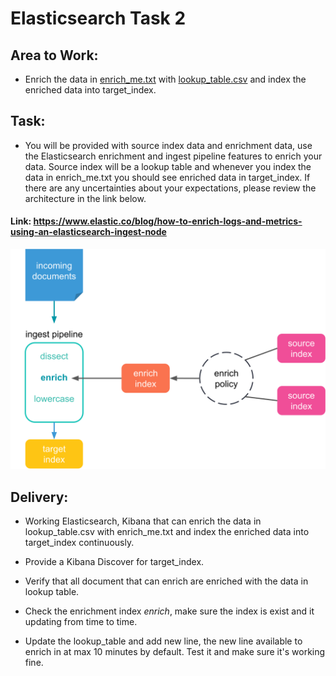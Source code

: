 # Elasticsearch Task 2

## Area to Work:

- Enrich the data in [enrich_me.txt](https://github.com/musabdogan/Elasticsearch-Tasks/blob/main/Task1/access.log) with [lookup_table.csv](https://github.com/musabdogan/Elasticsearch-Tasks/blob/main/task2/lookup_table.csv) and index the enriched data into target_index.

## Task:

- You will be provided with source index data and enrichment data, use the Elasticsearch enrichment and ingest pipeline features to enrich your data. Source index will be a lookup table and whenever you index the data in enrich_me.txt you should see enriched data in target_index. If there are any uncertainties about your expectations, please review the architecture in the link below.

#### Link: https://www.elastic.co/blog/how-to-enrich-logs-and-metrics-using-an-elasticsearch-ingest-node

![enrich_process](https://github.com/musabdogan/Elasticsearch-Tasks/blob/main/task2/enrich-process.svg)

## Delivery:
- Working Elasticsearch, Kibana that can enrich the data in lookup_table.csv with enrich_me.txt and index the enriched data into target_index continuously.

- Provide a Kibana Discover for target_index.

- Verify that all document that can enrich are enriched with the data in lookup table.

- Check the enrichment index *enrich*, make sure the index is exist and it updating from time to time.

- Update the lookup_table and add new line, the new line available to enrich in at max 10 minutes by default. Test it and make sure it's working fine.
